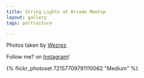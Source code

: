 ```yaml
---
title: String Lights at Arcade Meetup
layout: gallery
tags: portraiture

---
```


Photos taken by [Wezrez](https://www.instagram.com/wezrez).

Follow me? on [Instagram](https://www.instagram.com/tlt_wm)!

{% flickr_photoset 72157709791110062 "Medium" %}